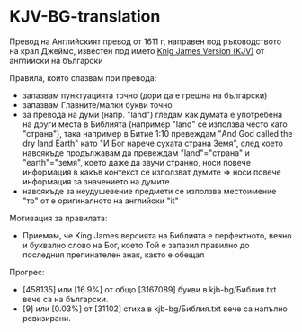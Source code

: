# KJV-BG-translation
Превод на Английският превод от 1611 г, направен под ръководството на крал Джеймс, известен под името [Knig James Version (KJV)](https://bg.wikipedia.org/wiki/%D0%91%D0%B8%D0%B1%D0%BB%D0%B8%D1%8F_%D0%BD%D0%B0_%D0%BA%D1%80%D0%B0%D0%BB_%D0%94%D0%B6%D0%B5%D0%B9%D0%BC%D1%81) от английски на български

Правила, които спазвам при превода:
- запазвам пунктуацията точно (дори да е грешна на български)
- запазвам Главните/малки букви точно
- за превода на думи (напр. "land") гледам как думата е употребена на други места в Библията (например "land" се използва често като "страна"), така например в Битие 1:10 превеждам "And God called the dry land Earth" като "И Бог нарече сухата страна Земя", след което навсякъде продължавам да превеждам "land"="страна" и "earth"="земя", което даже да звучи странно, носи повече информация в какъв контекст се използват думите => носи повече информация за значението на думите
- навсякъде за неудушевение предмети се използва местоимение "то" от е оригиналното на английски "it"

Мотивация за правилата:
- Приемам, че King James версията на Библията е перфектното, вечно и буквално слово на Бог, което Той е запазил правилно до последния препинателен знак, както е обещал

Прогрес:
- [458135] или [16.9%] от общо [3167089] букви в kjb-bg/Библия.txt вече са на български.
- [9] или [0.03%] от [31102] стиха в kjb-bg/Библия.txt вече са напълно ревизирани.